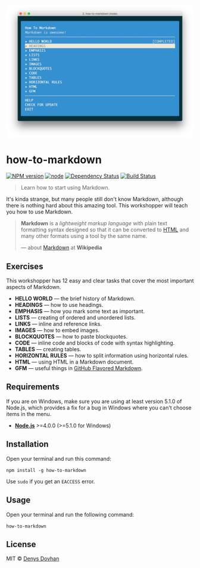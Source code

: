 ![how-to-markdown](./preview.png)

# how-to-markdown

[![NPM version][npm-image]][npm-url]
[![node][node-image]][node-url]
[![Dependency Status][depstat-image]][depstat-url]
[![Build Status][buildstat-image]][buildstat-url]

> Learn how to start using Markdown.

It's kinda strange, but many people still don't know Markdown, although there is nothing hard about this amazing tool. This workshopper will teach you how to use Markdown.

> **Markdown** is a _lightweight markup language_ with plain text formatting syntax designed so that it can be converted to [HTML] and many other formats using a tool by the same name.
>
> — about [Markdown] at **Wikipedia**

## Exercises

This workshopper has 12 easy and clear tasks that cover the most important aspects of Markdown.

* **HELLO WORLD** — the brief history of Markdown.
* **HEADINGS** — how to use headings.
* **EMPHASIS** — how you mark some text as important.
* **LISTS** — creating of ordered and unordered lists.
* **LINKS** — inline and reference links.
* **IMAGES** — how to embed images.
* **BLOCKQUOTES** — how to paste blockquotes.
* **CODE** — inline code and blocks of code with syntax highlighting.
* **TABLES** — creating tables.
* **HORIZONTAL RULES** — how to split information using horizontal rules.
* **HTML** — using HTML in a Markdown document.
* **GFM** — useful things in [GitHub Flavored Markdown](https://guides.github.com/features/mastering-markdown/).

## Requirements

If you are on Windows, make sure you are using at least version 5.1.0 of Node.js, which provides a fix for a bug in Windows where you can't choose items in the menu.

* [**Node.js**](node-url) >=4.0.0 (>=5.1.0 for Windows)

## Installation

Open your terminal and run this command:

    npm install -g how-to-markdown

Use `sudo` if you get an `EACCESS` error.

## Usage

Open your terminal and run the following command:

    how-to-markdown

## License

MIT © [Denys Dovhan](http://denysdovhan.com)

<!-- References -->

[html]: https://en.wikipedia.org/wiki/HTML
[markdown]: https://en.wikipedia.org/wiki/Markdown

<!-- Badges -->

[npm-url]: https://npmjs.org/package/how-to-markdown
[npm-image]: https://img.shields.io/npm/v/how-to-markdown.svg?style=flat-square

[node-url]: https://nodejs.org/en/download/
[node-image]: https://img.shields.io/node/v/how-to-markdown.svg?style=flat-square

[depstat-url]: https://david-dm.org/workshopper/how-to-markdown
[depstat-image]: https://david-dm.org/workshopper/how-to-markdown.svg?style=flat-square

[buildstat-url]: https://travis-ci.org/workshopper/how-to-markdown
[buildstat-image]: https://img.shields.io/travis/workshopper/how-to-markdown.svg?style=flat-square